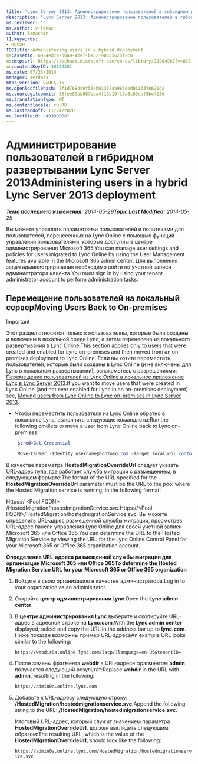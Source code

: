 ```yaml
---
title: 'Lync Server 2013: Администрирование пользователей в гибридном развертывании'
description: 'Lync Server 2013: Администрирование пользователей в гибридном развертывании.'
ms.reviewer: ''
ms.author: v-lanac
author: lanachin
f1.keywords:
- NOCSH
TOCTitle: Administering users in a hybrid deployment
ms:assetid: 6924ed7b-30a9-4be7-b952-90655625f2c8
ms:mtpsurl: https://technet.microsoft.com/en-us/library/JJ204967(v=OCS.15)
ms:contentKeyID: 48184381
ms.date: 07/23/2014
manager: serdars
mtps_version: v=OCS.15
ms.openlocfilehash: 7f1d7684a9f56eb013574a985ded0313378621c2
ms.sourcegitcommit: 36fee89bb887bea4f18b19f17a8c69daf5bc423d
ms.translationtype: MT
ms.contentlocale: ru-RU
ms.lasthandoff: 11/24/2020
ms.locfileid: "49398008"
---
```

# <a name="administering-users-in-a-hybrid-lync-server-2013-deployment"></a><span data-ttu-id="c17d3-103">Администрирование пользователей в гибридном развертывании Lync Server 2013</span><span class="sxs-lookup"><span data-stu-id="c17d3-103">Administering users in a hybrid Lync Server 2013 deployment</span></span>

<div data-xmlns="http://www.w3.org/1999/xhtml">

<div class="topic" data-xmlns="http://www.w3.org/1999/xhtml" data-msxsl="urn:schemas-microsoft-com:xslt" data-cs="https://msdn.microsoft.com/">

<div data-asp="https://msdn2.microsoft.com/asp">



</div>

<div id="mainSection">

<div id="mainBody"><span data-ttu-id="c17d3-104">

<span> </span></span><span class="sxs-lookup"><span data-stu-id="c17d3-104">

<span> </span></span></span>

<span data-ttu-id="c17d3-105">_**Тема последнего изменения:** 2014-05-29_</span><span class="sxs-lookup"><span data-stu-id="c17d3-105">_**Topic Last Modified:** 2014-05-29_</span></span>

<span data-ttu-id="c17d3-106">Вы можете управлять параметрами пользователей и политиками для пользователей, перенесенных на Lync Online с помощью функций управления пользователями, которые доступны в центре администрирования Microsoft 365.</span><span class="sxs-lookup"><span data-stu-id="c17d3-106">You can manage user settings and policies for users migrated to Lync Online by using the User Management features available in the Microsoft 365 admin center.</span></span> <span data-ttu-id="c17d3-107">Для выполнения задач администрирования необходимо войти по учетной записи администратора клиента.</span><span class="sxs-lookup"><span data-stu-id="c17d3-107">You must sign in by using your tenant administrator account to perform administration tasks.</span></span>

<div>

## <a name="moving-users-back-to-on-premises"></a><span data-ttu-id="c17d3-108">Перемещение пользователей на локальный сервер</span><span class="sxs-lookup"><span data-stu-id="c17d3-108">Moving Users Back to On-premises</span></span>

<div class="">


> [!IMPORTANT]  
> <span data-ttu-id="c17d3-109">Этот раздел относится только к пользователям, которые были созданы и включены в локальной среде Lync, а затем перенесено из локального развертывания в Lync Online.</span><span class="sxs-lookup"><span data-stu-id="c17d3-109">This section applies only to users that were created and enabled for Lync on-premises and then moved from an on-premises deployment to Lync Online.</span></span> <span data-ttu-id="c17d3-110">Если вы хотите переместить пользователей, которые были созданы в Lync Online (и не включены для Lync в локальном развертывании), ознакомьтесь с разрешениями: <A href="lync-server-2013-moving-users-from-lync-online-to-lync-on-premises.md">Перемещение пользователей из Lync Online в локальное приложение Lync в Lync Server 2013</A>.</span><span class="sxs-lookup"><span data-stu-id="c17d3-110">If you want to move users that were created in Lync Online (and not ever enabled for Lync in an on-premises deployment) see, <A href="lync-server-2013-moving-users-from-lync-online-to-lync-on-premises.md">Moving users from Lync Online to Lync on-premises in Lync Server 2013</A>.</span></span>



</div>

  - <span data-ttu-id="c17d3-111">Чтобы переместить пользователя из Lync Online обратно в локальное Lync, выполните следующие командлеты:</span><span class="sxs-lookup"><span data-stu-id="c17d3-111">Run the following cmdlets to move a user from Lync Online back to Lync on-premises:</span></span>
    
       ```PowerShell
        $cred=Get-Credential
       ```
    
       ```PowerShell
        Move-CsUser -Identity username@contoso.com -Target localpool.contoso.com -Credential $cred -HostedMigrationOverrideUrl <URL>
       ```

<span data-ttu-id="c17d3-112">В качестве параметра **HostedMigrationOverrideUrl** следует указать URL-адрес пула, где работает служба миграции с размещением, в следующем формате:</span><span class="sxs-lookup"><span data-stu-id="c17d3-112">The format of the URL specified for the **HostedMigrationOverrideUrl** parameter must be the URL to the pool where the Hosted Migration service is running, in the following format:</span></span>

<span data-ttu-id="c17d3-113"> Https:// \<Pool FQDN\> /HostedMigration/hostedmigrationService.svc.</span><span class="sxs-lookup"><span data-stu-id="c17d3-113">Https://\<Pool FQDN\>/HostedMigration/hostedmigrationService.svc.</span></span> <span data-ttu-id="c17d3-114">Вы можете определить URL-адрес размещенной службы миграции, просмотрев URL-адрес панели управления Lync Online для своей учетной записи Microsoft 365 или Office 365.</span><span class="sxs-lookup"><span data-stu-id="c17d3-114">You can determine the URL to the Hosted Migration Service by viewing the URL for the Lync Online Control Panel for your Microsoft 365 or Office 365 organization account.</span></span>

<span data-ttu-id="c17d3-115">**Определение URL-адреса размещенной службы миграции для организации Microsoft 365 или Office 365**</span><span class="sxs-lookup"><span data-stu-id="c17d3-115">**To determine the Hosted Migration Service URL for your Microsoft 365 or Office 365 organization**</span></span>

1.  <span data-ttu-id="c17d3-116">Войдите в свою организацию в качестве администратора.</span><span class="sxs-lookup"><span data-stu-id="c17d3-116">Log in to your organization as an administrator.</span></span>

2.  <span data-ttu-id="c17d3-117">Откройте **центр администрирования Lync**.</span><span class="sxs-lookup"><span data-stu-id="c17d3-117">Open the **Lync admin center**.</span></span>

3.  <span data-ttu-id="c17d3-118">В **центре администрирования Lync** выберите и скопируйте URL-адрес в адресной строке на **Lync.com**.</span><span class="sxs-lookup"><span data-stu-id="c17d3-118">With the **Lync admin center** displayed, select and copy the URL in the address bar up to **lync.com**.</span></span> <span data-ttu-id="c17d3-119">Ниже показан возможны пример URL-адреса</span><span class="sxs-lookup"><span data-stu-id="c17d3-119">An example URL looks similar to the following:</span></span>
    
    `https://webdir0a.online.lync.com/lscp/?language=en-US&tenantID=`

4.  <span data-ttu-id="c17d3-120">После замены фрагмента **webdir** в URL-адресе фрагментом **admin** получается следующий результат:</span><span class="sxs-lookup"><span data-stu-id="c17d3-120">Replace **webdir** in the URL with **admin**, resulting in the following:</span></span>
    
    `https://admin0a.online.lync.com`

5.  <span data-ttu-id="c17d3-121">Добавьте к URL-адресу следующую строку: **/HostedMigration/hostedmigrationservice.svc**.</span><span class="sxs-lookup"><span data-stu-id="c17d3-121">Append the following string to the URL: **/HostedMigration/hostedmigrationservice.svc**.</span></span>
    
    <span data-ttu-id="c17d3-122">Итоговый URL-адрес, который служит значением параметра **HostedMigrationOverrideUrl**, должен выглядеть следующим образом:</span><span class="sxs-lookup"><span data-stu-id="c17d3-122">The resulting URL, which is the value of the **HostedMigrationOverrideUrl**, should look like the following:</span></span>
    
    `https://admin0a.online.lync.com/HostedMigration/hostedmigrationservice.svc`

<span data-ttu-id="c17d3-123"></div>

</div>

<span> </span>

</div>

</div>

</span><span class="sxs-lookup"><span data-stu-id="c17d3-123"></div>

</div>

<span> </span>

</div>

</div>

</span></span></div>


